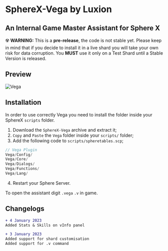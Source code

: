# SphereX-Vega by Luxion
## An Internal Game Master Assistant for Sphere X
:radioactive: **WARNING:** This is a **pre-release**, the code is not stable yet. Please keep in mind that if you decide to install it in a live shard you will take your own risk for data corruption. You **MUST** use it only on a Test Shard until a Stable Version is released.

## Preview
![Vega](https://i.gyazo.com/567c88b30146eb16e2551ad8dea8e47e.png)

## Installation
In order to use correctly Vega you need to install the folder inside your SphereX `scripts` folder.

1. Download the `SphereX-Vega` archive and extract it;
2. `Copy` and `Paste` the `Vega` folder inside your `scripts/` folder;
3. Add the following code to `scripts/spheretables.scp`;
```php
// Vega Plugin
Vega/Config/
Vega/Core/
Vega/Dialogs/
Vega/Functions/
Vega/Lang/
```
4. Restart your Sphere Server.

To open the assistant digit `.vega` `.v` in game.

## Changelogs

```diff
+ 4 January 2023
Added Stats & Skills on vInfo panel

+ 3 January 2023
Added support for shard customisation
Added support for .v command
```
